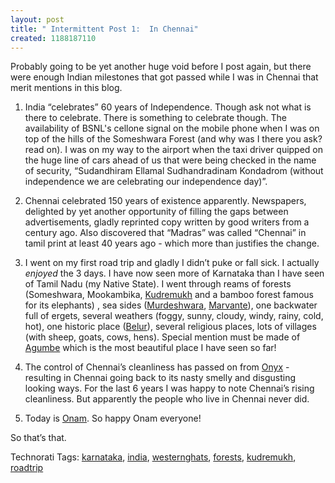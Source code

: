 ```yaml
--- 
layout: post
title: " Intermittent Post 1:  In Chennai"
created: 1188187110
---
```

Probably going to be yet another huge void before I post again, but there were enough Indian milestones that got passed while I was in Chennai that merit mentions in this blog. 

1. India “celebrates” 60 years of Independence. Though ask not what is there to celebrate. There is something to celebrate though. The availability of BSNL's cellone signal on the mobile phone when I was on top of the hills of the Someshwara Forest (and why was I there you ask? read on). I was on my way to the airport when the taxi driver quipped on the huge line of cars ahead of us that were being checked in the name of security, “Sudandhiram Ellamal Sudhandradinam Kondadrom (without independence we are celebrating our independence day)”. 

2. Chennai celebrated 150 years of existence apparently. Newspapers, delighted by yet another opportunity of filling the gaps between advertisements, gladly reprinted copy written by good writers from a century ago. Also discovered that “Madras” was called “Chennai” in tamil print at least 40 years ago - which more than justifies the change.

3. I went on my first road trip and gladly I didn’t puke or fall sick. I actually <em>enjoyed</em> the 3 days. I have now seen more of Karnataka than I have seen of Tamil Nadu (my Native State). I went through reams of forests (Someshwara, Mookambika, <a href="http://en.wikipedia.org/wiki/Kudremukh_National_Park">Kudremukh</a> and a bamboo forest famous for its elephants) , sea sides (<a href="http://www.holidaymakers.in/destination/beaches/murudeshwar.html">Murdeshwara</a>, <a href="http://www.karnatakatourism.com/coastal/maravante/index.htm">Marvante</a>), one backwater full of ergets, several weathers (foggy, sunny, cloudy, windy, rainy, cold, hot), one historic place (<a href="http://en.wikipedia.org/wiki/Belur">Belur</a>), several religious places, lots of villages (with sheep, goats, cows, hens). Special mention must be made of <a href="http://en.wikipedia.org/wiki/Agumbe">Agumbe</a> which is the most beautiful place I have seen so far!

4. The control of Chennai’s cleanliness has passed on from <a href="http://www.chennaibest.com/discoverchennai/citylifestyle/feature10.asp">Onyx</a> - resulting in Chennai going back to its nasty smelly and disgusting looking ways. For the last 6 years I was happy to note Chennai’s rising cleanliness. But apparently the people who live in Chennai never did. 

5. Today is <a href="http://en.wikipedia.org/wiki/Onam">Onam</a>. So happy Onam everyone! 

So that’s that. 


Technorati Tags: <a class="performancingtags" href="http://technorati.com/tag/karnataka" rel="tag">karnataka</a>, <a class="performancingtags" href="http://technorati.com/tag/india" rel="tag">india</a>, <a class="performancingtags" href="http://technorati.com/tag/westernghats" rel="tag">westernghats</a>, <a class="performancingtags" href="http://technorati.com/tag/forests" rel="tag">forests</a>, <a class="performancingtags" href="http://technorati.com/tag/kudremukh" rel="tag">kudremukh</a>, <a class="performancingtags" href="http://technorati.com/tag/roadtrip" rel="tag">roadtrip</a>
